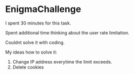 # EnigmaChallenge

I spent 30 minutes for this task.

Spent additional time thinking about the user rate limitation.

Couldnt solve it with coding.

My ideas how to solve it:

1. Change IP address everytime the limit exceeds.
2. Delete cookies
